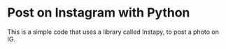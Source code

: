 # Post on Instagram with Python
This is a simple code that uses a library called Instapy, to post a photo on IG.